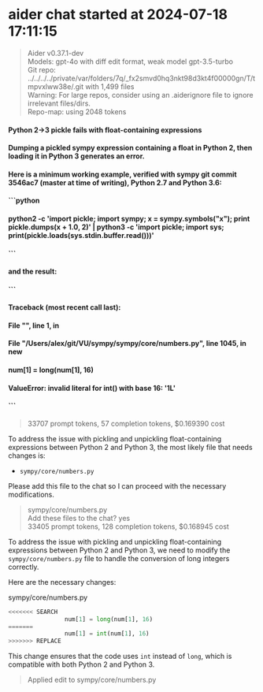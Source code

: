 
# aider chat started at 2024-07-18 17:11:15

> Aider v0.37.1-dev  
> Models: gpt-4o with diff edit format, weak model gpt-3.5-turbo  
> Git repo: ../../../../private/var/folders/7q/_fx2smvd0hq3nkt98d3kt4f00000gn/T/tmpvxlww38e/.git with 1,499 files  
> Warning: For large repos, consider using an .aiderignore file to ignore irrelevant files/dirs.  
> Repo-map: using 2048 tokens  

#### Python 2->3 pickle fails with float-containing expressions  
#### Dumping a pickled sympy expression containing a float in Python 2, then loading it in Python 3 generates an error.  
####   
#### Here is a minimum working example, verified with sympy git commit 3546ac7 (master at time of writing), Python 2.7 and Python 3.6:  
####   
#### ```python  
#### python2 -c 'import pickle; import sympy; x = sympy.symbols("x"); print pickle.dumps(x + 1.0, 2)' | python3 -c 'import pickle; import sys; print(pickle.loads(sys.stdin.buffer.read()))'  
#### ```  
####   
#### and the result:  
####   
#### ```  
#### Traceback (most recent call last):  
####   File "<string>", line 1, in <module>  
####   File "/Users/alex/git/VU/sympy/sympy/core/numbers.py", line 1045, in __new__  
####     num[1] = long(num[1], 16)  
#### ValueError: invalid literal for int() with base 16: '1L'  
#### ```  
> 33707 prompt tokens, 57 completion tokens, $0.169390 cost  

To address the issue with pickling and unpickling float-containing expressions between Python 2 and Python 3, the most likely file that needs changes is:

- `sympy/core/numbers.py`

Please add this file to the chat so I can proceed with the necessary modifications.

> sympy/core/numbers.py  
> Add these files to the chat? yes  
> 33405 prompt tokens, 128 completion tokens, $0.168945 cost  

To address the issue with pickling and unpickling float-containing expressions between Python 2 and Python 3, we need to modify the `sympy/core/numbers.py` file to handle the conversion of long integers correctly.

Here are the necessary changes:

sympy/core/numbers.py
```python
<<<<<<< SEARCH
                num[1] = long(num[1], 16)
=======
                num[1] = int(num[1], 16)
>>>>>>> REPLACE
```

This change ensures that the code uses `int` instead of `long`, which is compatible with both Python 2 and Python 3.

> Applied edit to sympy/core/numbers.py  
